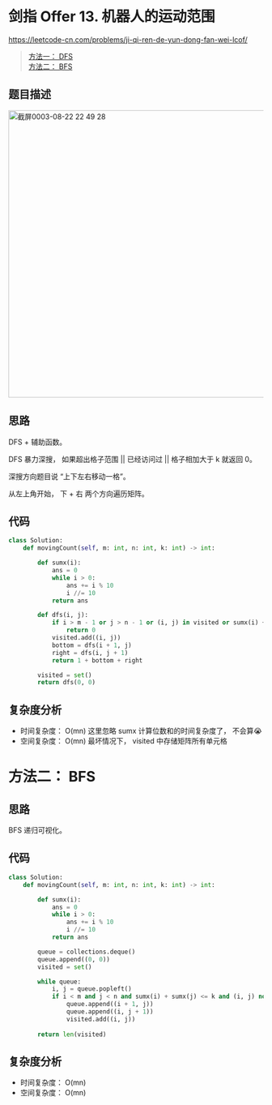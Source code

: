 剑指 Offer 13. 机器人的运动范围
====
https://leetcode-cn.com/problems/ji-qi-ren-de-yun-dong-fan-wei-lcof/

> [方法一： DFS]()<br>
> [方法二： BFS]()

## 题目描述
<img width="567" alt="截屏0003-08-22 22 49 28" src="https://user-images.githubusercontent.com/10908630/130358280-8bf87b4e-80fe-4cc1-a868-ca10f314314a.png">

## 思路

DFS + 辅助函数。

DFS 暴力深搜， 如果超出格子范围 || 已经访问过 || 格子相加大于 k 就返回 0。

深搜方向题目说 “上下左右移动一格”。

从左上角开始， 下 + 右 两个方向遍历矩阵。

## 代码
```python
class Solution:
    def movingCount(self, m: int, n: int, k: int) -> int:

        def sumx(i):
            ans = 0
            while i > 0:
                ans += i % 10
                i //= 10
            return ans

        def dfs(i, j):
            if i > m - 1 or j > n - 1 or (i, j) in visited or sumx(i) + sumx(j) > k:
                return 0
            visited.add((i, j))
            bottom = dfs(i + 1, j)
            right = dfs(i, j + 1)
            return 1 + bottom + right

        visited = set()
        return dfs(0, 0)
```

## 复杂度分析
- 时间复杂度： O(mn) 这里忽略 sumx 计算位数和的时间复杂度了， 不会算😭
- 空间复杂度： O(mn) 最坏情况下， visited 中存储矩阵所有单元格

方法二： BFS
====
## 思路

BFS 递归可视化。

## 代码
```python
class Solution:
    def movingCount(self, m: int, n: int, k: int) -> int:

        def sumx(i):
            ans = 0
            while i > 0:
                ans += i % 10
                i //= 10
            return ans

        queue = collections.deque()
        queue.append((0, 0))
        visited = set()

        while queue:
            i, j = queue.popleft()
            if i < m and j < n and sumx(i) + sumx(j) <= k and (i, j) not in visited:
                queue.append((i + 1, j))
                queue.append((i, j + 1))
                visited.add((i, j))
        
        return len(visited)
```

## 复杂度分析
- 时间复杂度： O(mn)
- 空间复杂度： O(mn)
